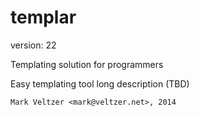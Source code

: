 templar
=======

version: 22

Templating solution for programmers

Easy templating tool long description (TBD)

	Mark Veltzer <mark@veltzer.net>, 2014
